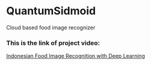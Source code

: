 # QuantumSidmoid
Cloud based food image recognizer

### This is the link of project video:
[Indonesian Food Image Recognition with Deep Learning](https://www.youtube.com/watch?v=fBQzAbCrats)

